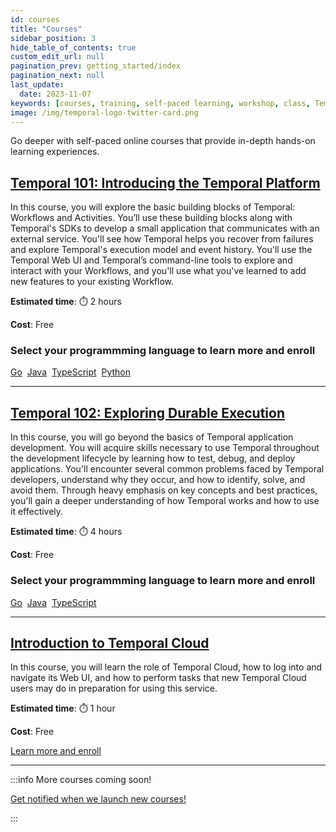 ```yaml
---
id: courses
title: "Courses"
sidebar_position: 3
hide_table_of_contents: true
custom_edit_url: null
pagination_prev: getting_started/index
pagination_next: null
last_update:
  date: 2023-11-07
keywords: [courses, training, self-paced learning, workshop, class, Temporal]
image: /img/temporal-logo-twitter-card.png
---
```


Go deeper with self-paced online courses that provide in-depth hands-on learning experiences.

## [Temporal 101: Introducing the Temporal Platform](temporal_101/index.md)

In this course, you will explore the basic building blocks of Temporal: Workflows and Activities. You’ll use these building blocks along with Temporal's SDKs to develop a small application that communicates with an external service. You'll see how Temporal helps you recover from failures and explore Temporal's execution model and event history. You'll use the Temporal Web UI and Temporal’s command-line tools to explore and interact with your Workflows, and you'll use what you've learned to add new features to your existing Workflow.

**Estimated time**: ⏱️ 2 hours

**Cost**: Free

### Select your programmming language to learn more and enroll

<a class="button button--primary" href="temporal_101/go">Go</a>&nbsp;
<a class="button button--primary" href="temporal_101/java">Java</a>&nbsp;
<a class="button button--primary" href="temporal_101/typescript">TypeScript</a>&nbsp;
<a class="button button--primary" href="temporal_101/python">Python</a>&nbsp;

-----

## [Temporal 102: Exploring Durable Execution](temporal_102/index.md)

In this course, you will go beyond the basics of Temporal application development. You will acquire skills necessary to use Temporal throughout the development lifecycle by learning how to test, debug, and deploy applications. You'll encounter several common problems faced by Temporal developers, understand why they occur, and how to identify, solve, and avoid them. Through heavy emphasis on key concepts and best practices, you'll gain a deeper understanding of how Temporal works and how to use it effectively.

**Estimated time**: ⏱️ 4 hours

**Cost**: Free

### Select your programmming language to learn more and enroll

<a class="button button--primary" href="temporal_102/go">Go</a>&nbsp;
<a class="button button--primary" href="temporal_102/java">Java</a>&nbsp;
<a class="button button--primary" href="temporal_102/typescript">TypeScript</a>&nbsp;

-----

## [Introduction to Temporal Cloud](intro_to_temporal_cloud/index.md)

In this course, you will learn the role of Temporal Cloud, how to log into and navigate its Web UI, and how to perform tasks that new Temporal Cloud users may do in preparation for using this service.

**Estimated time**: ⏱️ 1 hour

**Cost**: Free


<a class="button button--primary" href="intro_to_temporal_cloud">Learn more and enroll</a>&nbsp;

-----

:::info More courses coming soon!

<a className="button button--primary" href="https://pages.temporal.io/get-updates-education">Get notified when we launch new courses!</a>

:::


